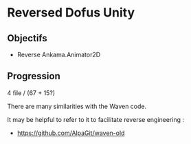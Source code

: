 # Reversed Dofus Unity

## Objectifs
- Reverse Ankama.Animator2D

## Progression
4 file / (67 + 15?)


There are many similarities with the Waven code.

It may be helpful to refer to it to facilitate reverse engineering :
- https://github.com/AlpaGit/waven-old